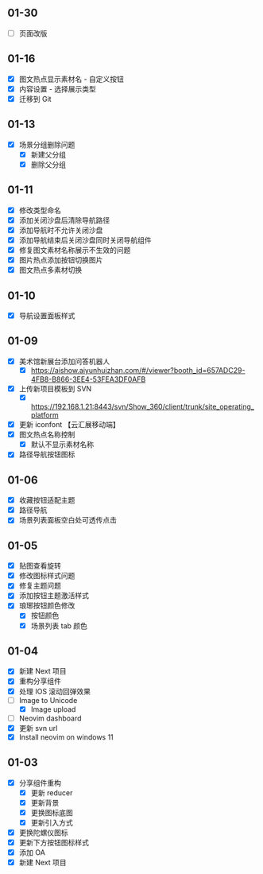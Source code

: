 ## 01-30

- [ ] 页面改版

## 01-16

- [x] 图文热点显示素材名 - 自定义按钮
- [x] 内容设置 -  选择展示类型
- [x] 迁移到 Git

## 01-13

- [x] 场景分组删除问题
	- [x] 新建父分组
	- [x] 删除父分组

## 01-11

- [x] 修改类型命名
- [x] 添加关闭沙盘后清除导航路径
- [x] 添加导航时不允许关闭沙盘
- [x] 添加导航结束后关闭沙盘同时关闭导航组件
- [x] 修复图文素材名称展示不生效的问题
- [x] 图片热点添加按钮切换图片
- [x] 图文热点多素材切换

## 01-10

- [x] 导航设置面板样式

## 01-09

- [x] 美术馆新展台添加问答机器人
	- [x] https://aishow.aiyunhuizhan.com/#/viewer?booth_id=657ADC29-4FB8-B866-3EE4-53FEA3DF0AFB
- [x] 上传新项目模板到 SVN
	- [x] https://192.168.1.21:8443/svn/Show_360/client/trunk/site_operating_platform
- [x] 更新 iconfont 【云汇展移动端】
- [x] 图文热点名称控制
	- [x] 默认不显示素材名称
- [x] 路径导航按钮图标

## 01-06

- [x] 收藏按钮适配主题
- [x] 路径导航
- [x] 场景列表面板空白处可透传点击

## 01-05

- [x] 贴图查看旋转
- [x] 修改图标样式问题
- [x] 修复主题问题
- [x] 添加按钮主题激活样式
- [x] 琅琊按钮颜色修改
	- [x] 按钮颜色
	- [x] 场景列表 tab 颜色

## 01-04

- [x] 新建 Next 项目
- [x] 重构分享组件
- [x] 处理 IOS 滚动回弹效果
- [ ] Image to Unicode
	- [x] Image upload
- [ ] Neovim dashboard
- [x] 更新 svn url
- [x] Install neovim on windows 11

## 01-03

- [x] 分享组件重构
	- [x] 更新 reducer
	- [x] 更新背景
	- [x] 更换图标底图
	- [x] 更新引入方式
- [x] 更换陀螺仪图标
- [x] 更新下方按钮图标样式
- [x] 添加 OA
- [x] 新建 Next 项目